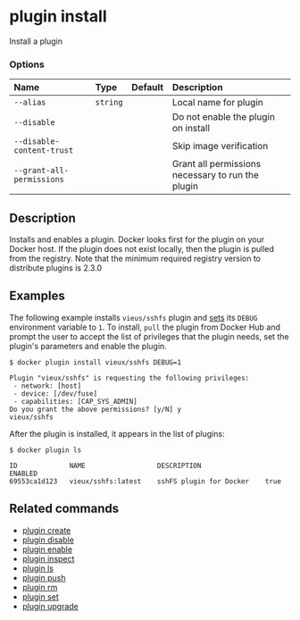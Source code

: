 # plugin install

<!---MARKER_GEN_START-->
Install a plugin

### Options

| Name                      | Type     | Default | Description                                       |
|:--------------------------|:---------|:--------|:--------------------------------------------------|
| `--alias`                 | `string` |         | Local name for plugin                             |
| `--disable`               |          |         | Do not enable the plugin on install               |
| `--disable-content-trust` |          |         | Skip image verification                           |
| `--grant-all-permissions` |          |         | Grant all permissions necessary to run the plugin |


<!---MARKER_GEN_END-->

## Description

Installs and enables a plugin. Docker looks first for the plugin on your Docker
host. If the plugin does not exist locally, then the plugin is pulled from
the registry. Note that the minimum required registry version to distribute
plugins is 2.3.0

## Examples

The following example installs `vieus/sshfs` plugin and [sets](plugin_set.md) its
`DEBUG` environment variable to `1`. To install, `pull` the plugin from Docker
Hub and prompt the user to accept the list of privileges that the plugin needs,
set the plugin's parameters and enable the plugin.

```console
$ docker plugin install vieux/sshfs DEBUG=1

Plugin "vieux/sshfs" is requesting the following privileges:
 - network: [host]
 - device: [/dev/fuse]
 - capabilities: [CAP_SYS_ADMIN]
Do you grant the above permissions? [y/N] y
vieux/sshfs
```

After the plugin is installed, it appears in the list of plugins:

```console
$ docker plugin ls

ID             NAME                  DESCRIPTION                ENABLED
69553ca1d123   vieux/sshfs:latest    sshFS plugin for Docker    true
```

## Related commands

* [plugin create](plugin_create.md)
* [plugin disable](plugin_disable.md)
* [plugin enable](plugin_enable.md)
* [plugin inspect](plugin_inspect.md)
* [plugin ls](plugin_ls.md)
* [plugin push](plugin_push.md)
* [plugin rm](plugin_rm.md)
* [plugin set](plugin_set.md)
* [plugin upgrade](plugin_upgrade.md)
